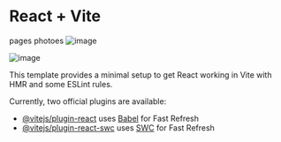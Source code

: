 # React + Vite
pages photoes
![image](https://github.com/user-attachments/assets/9c43adef-c6b0-4047-b030-b67be545a765)

![image](https://github.com/user-attachments/assets/a0e515b4-f7d3-4508-ad1e-bb59492b52da)


This template provides a minimal setup to get React working in Vite with HMR and some ESLint rules.

Currently, two official plugins are available:

- [@vitejs/plugin-react](https://github.com/vitejs/vite-plugin-react/blob/main/packages/plugin-react/README.md) uses [Babel](https://babeljs.io/) for Fast Refresh
- [@vitejs/plugin-react-swc](https://github.com/vitejs/vite-plugin-react-swc) uses [SWC](https://swc.rs/) for Fast Refresh
